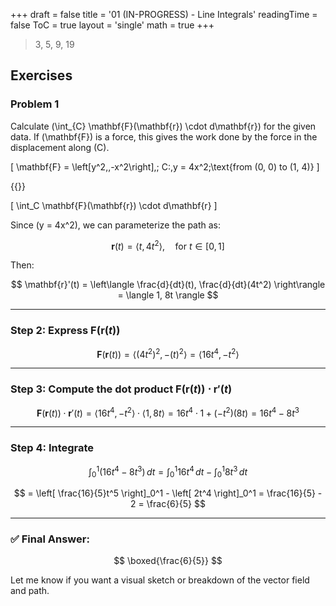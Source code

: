 +++
draft = false
title = '01 (IN-PROGRESS) - Line Integrals'
readingTime = false
ToC = true
layout = 'single'
math = true
+++

> 3, 5, 9, 19    

## Exercises

### Problem 1

Calculate \(\int_{C} \mathbf{F}(\mathbf{r}) \cdot d\mathbf{r}\) for the given data. If \(\mathbf{F}\) is a force, this gives the work done by the force in the displacement along \(C\).

\[
  \mathbf{F} = \left[y^2,\,-x^2\right],\; C:\,y = 4x^2\;\text{from (0, 0) to (1, 4)}
\]

{{<divider>}}

\[
  \int_C \mathbf{F}(\mathbf{r}) \cdot d\mathbf{r}
\]

Since \(y = 4x^2\), we can parameterize the path as:

$$
\mathbf{r}(t) = \langle t, 4t^2 \rangle, \quad \text{for } t \in [0, 1]
$$

Then:

$$
\mathbf{r}'(t) = \left\langle \frac{d}{dt}(t), \frac{d}{dt}(4t^2) \right\rangle = \langle 1, 8t \rangle
$$

---

### **Step 2: Express $\mathbf{F}(\mathbf{r}(t))$**

$$
\mathbf{F}(\mathbf{r}(t)) = \left\langle (4t^2)^2, -(t)^2 \right\rangle = \langle 16t^4, -t^2 \rangle
$$

---

### **Step 3: Compute the dot product $\mathbf{F}(\mathbf{r}(t)) \cdot \mathbf{r}'(t)$**

$$
\mathbf{F}(\mathbf{r}(t)) \cdot \mathbf{r}'(t) = \langle 16t^4, -t^2 \rangle \cdot \langle 1, 8t \rangle = 16t^4 \cdot 1 + (-t^2)(8t) = 16t^4 - 8t^3
$$

---

### **Step 4: Integrate**

$$
\int_0^1 (16t^4 - 8t^3) \, dt = \int_0^1 16t^4 \, dt - \int_0^1 8t^3 \, dt
$$

$$
= \left[ \frac{16}{5}t^5 \right]_0^1 - \left[ 2t^4 \right]_0^1 = \frac{16}{5} - 2 = \frac{6}{5}
$$

---

### ✅ Final Answer:

$$
\boxed{\frac{6}{5}}
$$

Let me know if you want a visual sketch or breakdown of the vector field and path.
